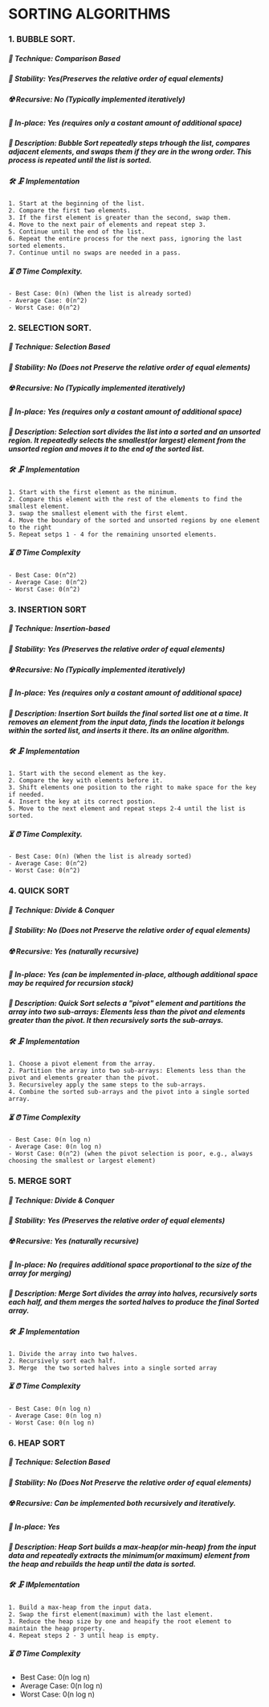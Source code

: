 # SORTING ALGORITHMS

### 1. BUBBLE SORT.
##### 📌 Technique: Comparison Based
##### 📐 Stability: Yes(Preserves the relative order of equal elements)
##### ☢️ Recursive: No (Typically implemented iteratively)
##### 💾 In-place: Yes (requires only a costant amount of additional space)
##### 📜 Description: Bubble Sort repeatedly steps trhough the list, compares adjacent elements, and swaps them if they are in the wrong order. This process is repeated until the list is sorted.


##### 🛠️ 🗜️ Implementation 

    1. Start at the beginning of the list.
    2. Compare the first two elements.
    3. If the first element is greater than the second, swap them.
    4. Move to the next pair of elements and repeat step 3.
    5. Continue until the end of the list.
    6. Repeat the entire process for the next pass, ignoring the last sorted elements.
    7. Continue until no swaps are needed in a pass.

##### ⏳ ⏰ Time Complexity.
    - Best Case: 0(n) (When the list is already sorted)
    - Average Case: 0(n^2)
    - Worst Case: 0(n^2)


### 2. SELECTION SORT.
##### 📌 Technique: Selection Based
##### 📐 Stability: No (Does not Preserve the relative order of equal elements)
##### ☢️ Recursive: No (Typically implemented iteratively)
##### 💾 In-place: Yes (requires only a costant amount of additional space)
##### 📜 Description: Selection sort divides the list into a sorted and an unsorted region. It repeatedly selects the smallest(or largest) element from the unsorted region and moves it to the end of the sorted list.

##### 🛠️ 🗜️ Implementation
    1. Start with the first element as the minimum.
    2. Compare this element with the rest of the elements to find the smallest element.
    3. swap the smallest element with the first elemt.
    4. Move the boundary of the sorted and unsorted regions by one element to the right
    5. Repeat setps 1 - 4 for the remaining unsorted elements.

##### ⏳ ⏰ Time Complexity
    - Best Case: 0(n^2)
    - Average Case: 0(n^2)
    - Worst Case: 0(n^2)

### 3. INSERTION S0RT

##### 📌 Technique: Insertion-based
##### 📐 Stability: Yes (Preserves the relative order of equal elements)
##### ☢️ Recursive: No (Typically implemented iteratively)
##### 💾 In-place: Yes (requires only a costant amount of additional space)
##### 📜 Description: Insertion Sort builds the final sorted list one at a time. It removes an element from the input data, finds the location it belongs within the sorted list, and inserts it there. Its an online algorithm.


##### 🛠️ 🗜️ Implementation
    1. Start with the second element as the key.
    2. Compare the key with elements before it.
    3. Shift elements one position to the right to make space for the key if needed.
    4. Insert the key at its correct postion.
    5. Move to the next element and repeat steps 2-4 until the list is sorted.

##### ⏳ ⏰ Time Complexity.
    - Best Case: 0(n) (When the list is already sorted)
    - Average Case: 0(n^2)
    - Worst Case: 0(n^2)


### 4. QUICK SORT

##### 📌 Technique: Divide & Conquer
##### 📐 Stability: No (Does not Preserve the relative order of equal elements)
##### ☢️ Recursive: Yes (naturally recursive)
##### 💾 In-place: Yes (can be implemented in-place, although additional space may be required for recursion stack)
##### 📜 Description: Quick Sort  selects a "pivot" element and partitions the array into two sub-arrays: Elements less than the pivot and elements greater than the pivot. It then recursively sorts the sub-arrays.

##### 🛠️ 🗜️ Implementation
    1. Choose a pivot element from the array.
    2. Partition the array into two sub-arrays: Elements less than the pivot and elements greater than the pivot.
    3. Recursiveley apply the same steps to the sub-arrays.
    4. Combine the sorted sub-arrays and the pivot into a single sorted array.

##### ⏳ ⏰ Time Complexity
    - Best Case: 0(n log n)
    - Average Case: 0(n log n)
    - Worst Case: 0(n^2) (when the pivot selection is poor, e.g., always choosing the smallest or largest element)


### 5. MERGE SORT

##### 📌 Technique: Divide & Conquer
##### 📐 Stability: Yes (Preserves the relative order of equal elements)
##### ☢️ Recursive: Yes (naturally recursive)
##### 💾 In-place: No (requires additional space proportional to the size of the array for merging)
##### 📜 Description: Merge Sort divides the array into halves, recursively sorts each half, and them merges the sorted halves to produce the final Sorted array.

##### 🛠️ 🗜️ Implementation
    1. Divide the array into two halves.
    2. Recursively sort each half.
    3. Merge  the two sorted halves into a single sorted array

##### ⏳ ⏰ Time Complexity
    - Best Case: 0(n log n)
    - Average Case: 0(n log n)
    - Worst Case: 0(n log n)


### 6. HEAP SORT

##### 📌 Technique: Selection Based
##### 📐 Stability: No (Does Not Preserve the relative order of equal elements)
##### ☢️ Recursive: Can be implemented both recursively and iteratively.
##### 💾 In-place: Yes 
##### 📜 Description: Heap Sort builds a max-heap(or min-heap) from the input data and repeatedly extracts the minimum(or maximum) element from the heap and rebuilds the heap until the data is sorted.

##### 🛠️ 🗜️ IMplementation
    1. Build a max-heap from the input data.
    2. Swap the first element(maximum) with the last element.
    3. Reduce the heap size by one and heapify the root element to maintain the heap property.
    4. Repeat steps 2 - 3 until heap is empty.

##### ⏳ ⏰ Time Complexity
- Best Case: 0(n log n)
- Average Case: 0(n log n)
- Worst Case: 0(n log n)